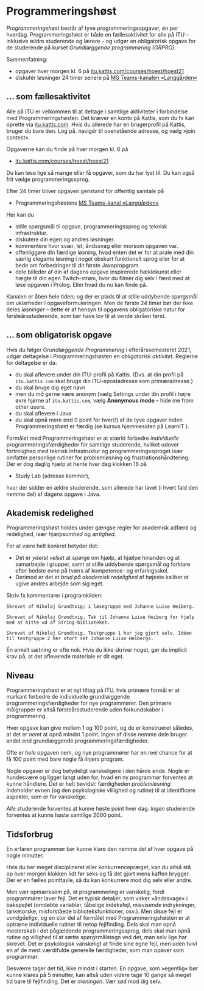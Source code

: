 # Programmeringshøst

_Programmeringshøst_ består af tyve programmeringsopgaver, én per hverdag.
Programmeringshøst er både en fællesaktivitet for alle på ITU – inklusive ældre studerende og lærere – og udgør en obligatorisk opgave for de studerende på kurset _Grundlæggende programmering (GRPRO)_.

Sammenfatning:

* opgaver hver morgen kl. 6 på [itu.kattis.com/courses/hoest/hoest21](https://itu.kattis.com/courses/hoest/hoest21)
* diskutér løsninger 24 timer senere på [MS Teams-kanalen »Langgården«](https://teams.microsoft.com/l/channel/19%3aSE2f54mbOrjS_-W_CbRNcr82Bs3rXOrHdcTqA0jADGM1%40thread.tacv2/General?groupId=3e7a9d20-a4de-4d0e-81f5-88b111686b0f&tenantId=bea229b6-7a08-4086-b44c-71f57f716bdb)


## … som fællesaktivitet

Alle på ITU er velkommen til at deltage i samtlige aktiviteter i forbindelse med Programmeringshøsten.
Det kræver en konto på Kattis, som du fx kan oprette via 
[itu.kattis.com](https://itu.kattis.com).
Hvis du allerede har en brugerprofil på Kattis, bruger du bare den.
Log på, navigér til ovenstående adresse, og vælg »join contest«. 

Opgaverne kan du finde på hver morgen kl. 6 på
* [itu.kattis.com/courses/hoest/hoest21](https://itu.kattis.com/courses/hoest/hoest21)

Du kan løse lige så mange eller få opgaver, som du har lyst til. Du kan også frit vælge programmeringssprog.

Efter 24 timer bliver opgaven genstand for offentlig samtale på

* Programmeringshøstens 
[MS Teams-kanal »Langgården«](https://teams.microsoft.com/l/channel/19%3aSE2f54mbOrjS_-W_CbRNcr82Bs3rXOrHdcTqA0jADGM1%40thread.tacv2/General?groupId=3e7a9d20-a4de-4d0e-81f5-88b111686b0f&tenantId=bea229b6-7a08-4086-b44c-71f57f716bdb)

Her kan du
* stille spørgsmål til opgave, programmeringssprog og teknisk infrastruktur.
* diskutere din egen og andres løsninger.
* kommentere hvor svær, let, åndssvag eller morsom opgaven var.
* offenliggøre din færdige løsning, hvad enten det er for at prale med din særlig elegante løsning i noget obskurt funktionelt sprog eller for at bede om forbedringer til dit første Javapropgram.
* dele billeder af din af dagens opgave inspirerede hæklekunst eller hægte til din egen Twitch-strøm, hvor du filmer dig selv i færd med at løse opgaven i Prolog. Eller hvad du nu kan finde på.

Kanalen er åben hele tiden; og der er plads til at stille uddybende spørgsmål om uklarheder i opgaveformuleringen. Men de første 24 timer bør der ikke deles _løsninger_ – dette er af hensyn til opgavens obligatoriske natur for førsteårsstuderende, som bør have lov til at vende skråen først.

## … som obligatorisk opgave

Hvis du følger _Grundlæggende Programmering_ i efterårssemesteret 2021, udgør deltagelse i Programmeringshøsten en _obligatorisk aktivitet_.
Reglerne for deltagelse er da:

* du skal aflevere under din  ITU-profil på Kattis. 
(Dvs. at din profil på `itu.kattis.com` skal bruge din ITU-epostadresse som primæradresse.)
* du skal bruge dig eget navn
* men du _må_ gerne være anonym (vælg Settings under din profil i højre øvre hjørne af `itu.kattis.com`, vælg **Anonymous mode** – hide me from other users.
* du skal aflevere i Java 
* du skal opnå mere end 0 point for hver(!) af de tyve opgaver inden Programmeringshøst er færdig (se kursus hjemmesiden på LearnIT ).

Formålet med Programmeringshøst er at stærkt forbedre _individuelle_ programmeringsfærdigheder for samtlige studerende, hvilket udover fortrolighed med teknisk infrastruktur og programmeringssproget især omfatter personlige rutiner for problemløsning og frustrationshåndtering.
Der er dog daglig hjælp at hente hver dag klokken 16 på 

* Study Lab (adresse kommer),

hvor der sidder en ældre studerende, som allerede har lavet (i hvert fald den nemme del) af dagens opgave i Java. 

## Akademisk redelighed

Programmeringshøst holdes under gængse regler for akademisk adfærd og redelighed, især *hjælpsomhed* og *ærlighed*.

For at være helt konkret betyder det:
* Det er *yderst velset* at spørge om hjælp, at hjælpe hinanden og at samarbejde i grupper, samt at stille uddybende spørgsmål og forklare efter bedste evne på tværs af kompetence- og erfaringsskel.
* Derimod er det et *brud på akademisk redelighed* af højeste kaliber at ugive andres arbejde som sig eget.

Skriv fx kommentarer i programkilden:
```
Skrevet af Nikolaj Grundtvig; i læsegruppe med Johanne Luise Heiberg.
```

```
Skrevet af Nikolaj Grundtvig. Tak til Johanne Luise Heiberg for hjælp med at hitte ud af String-biblioteket.
```

```
Skrevet af Nikolaj Grundtvig. Testgruppe 1 har jeg gjort selv. Idéen til testgruppe 2 her stort set Johanne Luise Heibergs.
```

Én enkelt sætning er ofte nok. Hvis du ikke skriver noget, gør du implicit krav på, at det 
afleverede materiale er dit eget.

## Niveau

Programmeringshøst er et nyt tiltag på ITU, hvis primære formål er at markant forbedre de individuelle grundlæggende programmeringsfærdigheder for nye programmører.
Den primære målgrupper er altså førsteårsstuderende uden forkundskaber i programmering.

Hver opgave kan give mellem 1 og 100 point, og de er konstrueret således, at det er _nemt_ at opnå mindst 1 point.
Ingen af disse nemme dele bruger andet end grundlæggende programmeringsfærdigheder.

Ofte er _hele_ opgaven nem, og nye programmører har en reel chance for at få 100 point med bare nogle få linjers program.

Nogle opgaver er dog betydeligt vanskeligere i den hårde ende. 
Nogle er hundesvære og ligger langt uden for, hvad en ny programmør forventes at kunne håndtere.
Det er helt bevidst: færdigheden _problemløsning_ indeholder evnen (og den psykologiske villighed og rutine) til at identificere aspekter, som er for vanskelige.

_Alle_ studerende forventes at kunne høste point hver dag.
_Ingen_ studerende forventes at kunne høste samtlige 2000 point.


## Tidsforbrug

En erfaren programmør bør kunne klare den nemme del af hver opgave på nogle minutter.

Hvis du her meget disciplineret eller konkurrencepræget, kan du altså stå op hver morgen klokken lidt før seks og få det gjort mens kaffen brygger.
Der er en fælles pointtavle, så du kan konkurrere mod dig selv eller andre.

Men vær opmærksom på, at programmering er vanskelig, fordi programmører laver fejl.
Det er typisk detaljer, som virker »åndssvage« i bakspejlet (omdøbte variabler, tåbelige indeksfejl, misvisende indrykninger, tanketorske, misforståede biblioteksfunktioner, osv.).
Men disse fejl er _uundgåelige_, og en stor del af formålet med Programmeringshøsten er at optræne individuelle rutiner til netop fejlfinding.
Dels skal man opnå mesterskab i det pågældende programmeringssprog, dels skal man opnå rutine og villighed til at sætte spørgsmålstegn ved det, man selv lige har skrevet.
Det er psykologisk vanskeligt at finde sine egne fejl, men uden tvivl en af de mest værdifulde generelle færdigheder, som man opøver som programmør.

Desværre tager det tid, ikke mindst i starten.
En opgave, som »egentlig« bør kunne klares på 5 minutter, kan altså uden videre tage 10 gange så meget tid bare til fejlfinding.
Det er _meningen_.
Vær sød mod dig selv.
